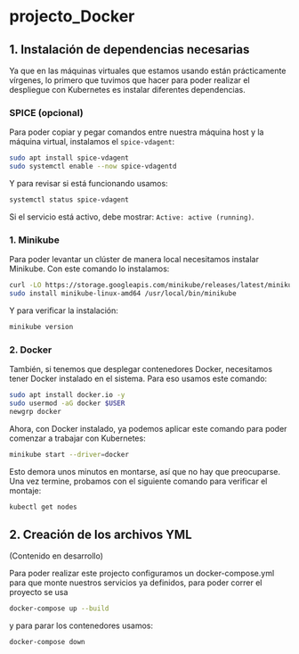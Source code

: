 # projecto_Docker

## 1. Instalación de dependencias necesarias

Ya que en las máquinas virtuales que estamos usando están prácticamente 
vírgenes, lo primero que tuvimos que hacer para poder realizar el 
despliegue con Kubernetes es instalar diferentes dependencias.

### SPICE (opcional)

Para poder copiar y pegar comandos entre nuestra máquina host y la máquina
virtual, instalamos el `spice-vdagent`:

```bash
sudo apt install spice-vdagent
sudo systemctl enable --now spice-vdagentd
```

Y para revisar si está funcionando usamos:

```bash
systemctl status spice-vdagent
```

Si el servicio está activo, debe mostrar: `Active: active (running)`.

### 1. Minikube

Para poder levantar un clúster de manera local necesitamos instalar Minikube. 
Con este comando lo instalamos:

```bash
curl -LO https://storage.googleapis.com/minikube/releases/latest/minikube-linux-amd64
sudo install minikube-linux-amd64 /usr/local/bin/minikube
```

Y para verificar la instalación:

```bash
minikube version
```

### 2. Docker

También, si tenemos que desplegar contenedores Docker, necesitamos
tener Docker instalado en el sistema. Para eso usamos este comando:

```bash
sudo apt install docker.io -y
sudo usermod -aG docker $USER
newgrp docker
```

Ahora, con Docker instalado, ya podemos aplicar este comando para poder
comenzar a trabajar con Kubernetes:

```bash
minikube start --driver=docker
```

Esto demora unos minutos en montarse, así que no hay que preocuparse. 
Una vez termine, probamos con el siguiente comando para verificar el montaje:

```bash
kubectl get nodes
```

## 2. Creación de los archivos YML

(Contenido en desarrollo)


Para poder realizar este projecto configuramos un docker-compose.yml para 
que monte nuestros servicios ya definidos, para poder correr el proyecto se usa

```bash
docker-compose up --build
```

y para parar los contenedores usamos:

```bash
docker-compose down
```






